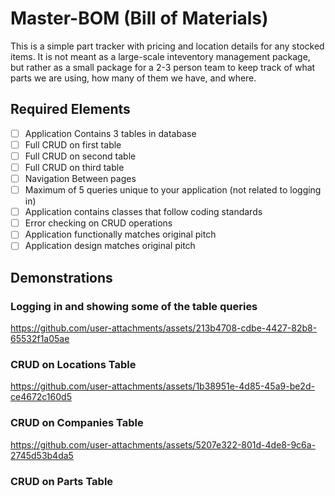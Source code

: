 # Master-BOM (Bill of Materials)
This is a simple part tracker with pricing and location details for any stocked items.  It is not meant as a large-scale inteventory management package, but rather as a small package for a 2-3 person team to keep track of what parts we are using, how many of them we have, and where.

## Required Elements
- [ ] Application Contains 3 tables in database
- [ ] Full CRUD on first table
- [ ] Full CRUD on second table
- [ ] Full CRUD on third table
- [ ] Navigation Between pages
- [ ] Maximum of 5 queries unique to your application (not related to logging in)
- [ ] Application contains classes that follow coding standards
- [ ] Error checking on CRUD operations
- [ ] Application functionally matches original pitch
- [ ] Application design matches original pitch

## Demonstrations

### Logging in and showing some of the table queries
https://github.com/user-attachments/assets/213b4708-cdbe-4427-82b8-65532f1a05ae

### CRUD on Locations Table
https://github.com/user-attachments/assets/1b38951e-4d85-45a9-be2d-ce4672c160d5

### CRUD on Companies Table
https://github.com/user-attachments/assets/5207e322-801d-4de8-9c6a-2745d53b4da5

### CRUD on Parts Table
